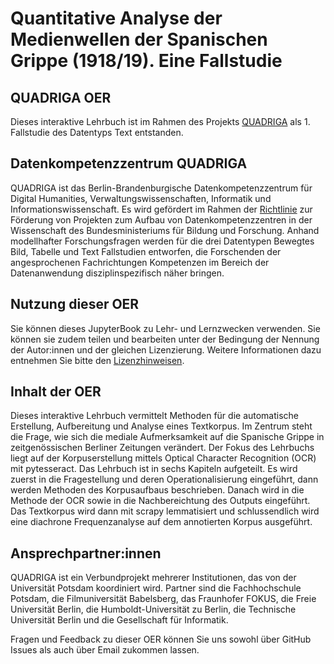 # Quantitative Analyse der Medienwellen der Spanischen Grippe (1918/19). Eine Fallstudie
## QUADRIGA OER

Dieses interaktive Lehrbuch ist im Rahmen des Projekts <a href="https://www.quadriga-dk.de" class="external-link" target="_blank">QUADRIGA</a> als 1. Fallstudie des Datentyps Text entstanden.

## Datenkompetenzzentrum QUADRIGA

QUADRIGA ist das Berlin-Brandenburgische Datenkompetenzzentrum für Digital Humanities, Verwaltungswissenschaften, Informatik und Informationswissenschaft. 
Es wird gefördert im Rahmen der <a href="https://www.bildung-forschung.digital/digitalezukunft/de/wissen/Datenkompetenzen/datenkompetenzzentren_fuer_die_wissenschaft_ordner/datenkompetenzzentren_fuer_die_wissenschaft.html" class="external-link" target="_blank">Richtlinie</a> zur Förderung von Projekten zum Aufbau von Datenkompetenzzentren in der Wissenschaft des Bundesministeriums für Bildung und Forschung.
Anhand modellhafter Forschungsfragen werden für die drei Datentypen Bewegtes Bild, Tabelle und Text Fallstudien entworfen, die Forschenden der angesprochenen Fachrichtungen Kompetenzen im Bereich der Datenanwendung disziplinspezifisch näher bringen.

## Nutzung dieser OER

Sie können dieses JupyterBook zu Lehr- und Lernzwecken verwenden. Sie können sie zudem teilen und bearbeiten unter der Bedingung der Nennung der Autor:innen und der gleichen Lizenzierung. Weitere Informationen dazu entnehmen Sie bitte den <a href="https://github.com/quadriga-dk/Text-Fallstudie-1/blob/main/LICENSE.md" target="_blank">Lizenzhinweisen</a>.  

## Inhalt der OER

Dieses interaktive Lehrbuch vermittelt Methoden für die automatische Erstellung, Aufbereitung und Analyse eines Textkorpus. Im Zentrum steht die Frage, wie sich die mediale Aufmerksamkeit auf die Spanische Grippe in zeitgenössischen Berliner Zeitungen verändert. 
Der Fokus des Lehrbuchs liegt auf der Korpuserstellung mittels Optical Character Recognition (OCR) mit pytesseract.
Das Lehrbuch ist in sechs Kapiteln aufgeteilt. Es wird zuerst in die Fragestellung und deren Operationalisierung eingeführt, dann werden Methoden des Korpusaufbaus beschrieben. Danach wird in die Methode der OCR sowie in die Nachbereichtung des Outputs eingeführt. Das Textkorpus wird dann mit scrapy lemmatisiert und schlussendlich wird eine diachrone Frequenzanalyse auf dem annotierten Korpus ausgeführt.

## Ansprechpartner:innen

QUADRIGA ist ein Verbundprojekt mehrerer Institutionen, das von der Universität Potsdam koordiniert wird. Partner sind die Fachhochschule Potsdam, die Filmuniversität Babelsberg, das Fraunhofer FOKUS, die Freie Universität Berlin, die Humboldt-Universität zu Berlin, die Technische Universität Berlin und die Gesellschaft für Informatik.  

Fragen und Feedback zu dieser OER können Sie uns sowohl über GitHub Issues als auch über Email zukommen lassen.  

